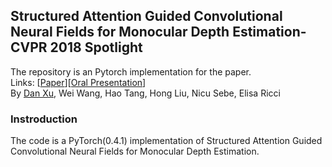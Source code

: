 ## Structured Attention Guided Convolutional Neural Fields for Monocular Depth Estimation-CVPR 2018 Spotlight <br>
The repository is an Pytorch implementation for the paper. <br>
Links: [<a href="https://arxiv.org/abs/1803.11029">Paper</a>][<a href="https://youtu.be/Zp2vgawwt6Q">Oral Presentation</a>] <br>
By <a href="http://www.robots.ox.ac.uk/~danxu/">Dan Xu</a>, Wei Wang, Hao Tang, Hong Liu, Nicu Sebe, Elisa Ricci

### Instroduction <br>
The code is a PyTorch(0.4.1) implementation of Structured Attention Guided Convolutional Neural Fields for Monocular Depth Estimation.
